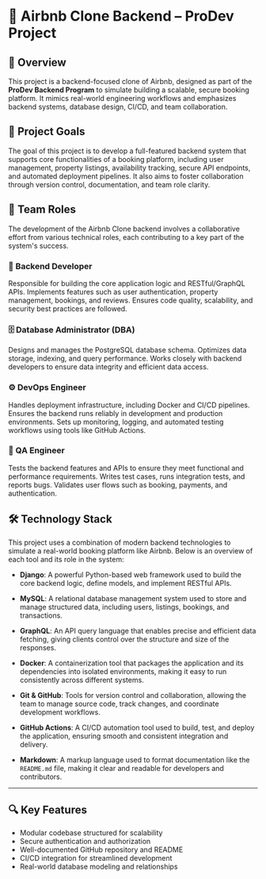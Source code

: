 # 🏡 Airbnb Clone Backend – ProDev Project

## 📌 Overview

This project is a backend-focused clone of Airbnb, designed as part of the **ProDev Backend Program** to simulate building a scalable, secure booking platform. It mimics real-world engineering workflows and emphasizes backend systems, database design, CI/CD, and team collaboration.

## 🎯 Project Goals

The goal of this project is to develop a full-featured backend system that supports core functionalities of a booking platform, including user management, property listings, availability tracking, secure API endpoints, and automated deployment pipelines. It also aims to foster collaboration through version control, documentation, and team role clarity.

## 👥 Team Roles

The development of the Airbnb Clone backend involves a collaborative effort from various technical roles, each contributing to a key part of the system's success.

### 🔧 Backend Developer
Responsible for building the core application logic and RESTful/GraphQL APIs. Implements features such as user authentication, property management, bookings, and reviews. Ensures code quality, scalability, and security best practices are followed.

### 🗄️ Database Administrator (DBA)
Designs and manages the PostgreSQL database schema. Optimizes data storage, indexing, and query performance. Works closely with backend developers to ensure data integrity and efficient data access.

### ⚙️ DevOps Engineer
Handles deployment infrastructure, including Docker and CI/CD pipelines. Ensures the backend runs reliably in development and production environments. Sets up monitoring, logging, and automated testing workflows using tools like GitHub Actions.

### 🧪 QA Engineer
Tests the backend features and APIs to ensure they meet functional and performance requirements. Writes test cases, runs integration tests, and reports bugs. Validates user flows such as booking, payments, and authentication.



## 🛠️ Technology Stack

This project uses a combination of modern backend technologies to simulate a real-world booking platform like Airbnb. Below is an overview of each tool and its role in the system:

- **Django**: A powerful Python-based web framework used to build the core backend logic, define models, and implement RESTful APIs.

- **MySQL**: A relational database management system used to store and manage structured data, including users, listings, bookings, and transactions.

- **GraphQL**: An API query language that enables precise and efficient data fetching, giving clients control over the structure and size of the responses.

- **Docker**: A containerization tool that packages the application and its dependencies into isolated environments, making it easy to run consistently across different systems.

- **Git & GitHub**: Tools for version control and collaboration, allowing the team to manage source code, track changes, and coordinate development workflows.

- **GitHub Actions**: A CI/CD automation tool used to build, test, and deploy the application, ensuring smooth and consistent integration and delivery.

- **Markdown**: A markup language used to format documentation like the `README.md` file, making it clear and readable for developers and contributors.


---

## 🔍 Key Features

- Modular codebase structured for scalability
- Secure authentication and authorization
- Well-documented GitHub repository and README
- CI/CD integration for streamlined development
- Real-world database modeling and relationships
